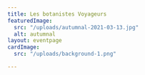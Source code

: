 ```yaml
---
title: Les botanistes Voyageurs
featuredImage:
  src: "/uploads/autumnal-2021-03-13.jpg"
  alt: autumnal
layout: eventpage
cardImage:
  src: "/uploads/background-1.png"

---
```

